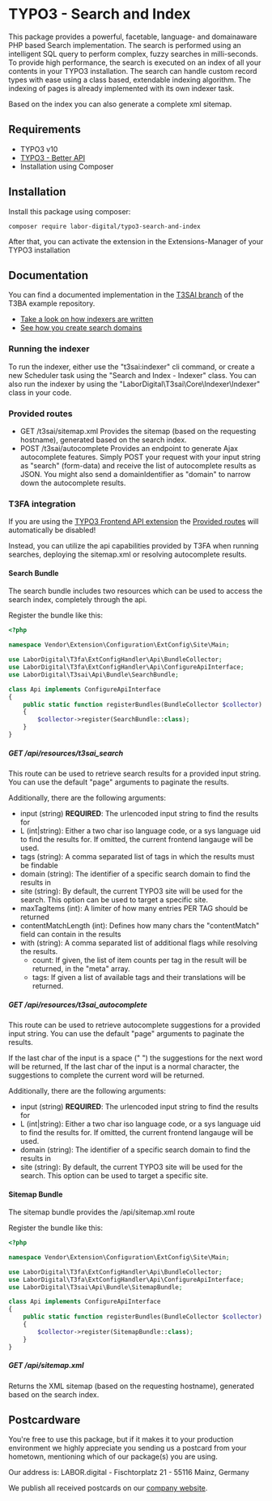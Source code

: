 # TYPO3 - Search and Index

This package provides a powerful, facetable, language- and domainaware PHP based Search implementation. The search is performed using an intelligent SQL query
to perform complex, fuzzy searches in milli-seconds. To provide high performance, the search is executed on an index of all your contents in your TYPO3
installation. The search can handle custom record types with ease using a class based, extendable indexing algorithm. The indexing of pages is already
implemented with its own indexer task.

Based on the index you can also generate a complete xml sitemap.

## Requirements

- TYPO3 v10
- [TYPO3 - Better API](https://github.com/labor-digital/typo3-better-api)
- Installation using Composer

## Installation

Install this package using composer:

```
composer require labor-digital/typo3-search-and-index
```

After that, you can activate the extension in the Extensions-Manager of your TYPO3 installation

## Documentation

You can find a documented implementation in the [T3SAI branch](https://github.com/labor-digital/typo3-better-api-example/tree/feat-search-and-index) of the T3BA
example repository.

- [Take a look on how indexers are written](https://github.com/labor-digital/typo3-better-api-example/tree/feat-search-and-index/Classes/Search)
- [See how you create search domains](https://github.com/labor-digital/typo3-better-api-example/blob/feat-search-and-index/Configuration/ExtConfig/Site/Main/SearchAndIndex.php)

### Running the indexer

To run the indexer, either use the "t3sai:indexer" cli command, or create a new Scheduler task using the "Search and Index - Indexer" class. You can also run
the indexer by using the "LaborDigital\T3sai\Core\Indexer\Indexer" class in your code.

### Provided routes

- GET /t3sai/sitemap.xml Provides the sitemap (based on the requesting hostname), generated based on the search index.
- POST /t3sai/autocomplete Provides an endpoint to generate Ajax autocomplete features. Simply POST your request with your input string as "search" (form-data)
  and receive the list of autocomplete results as JSON. You might also send a domainIdentifier as "domain" to narrow down the autocomplete results.

### T3FA integration

If you are using the [TYPO3 Frontend API extension](https://github.com/labor-digital/typo3-frontend-api)
the [Provided routes](#provided-routes) will automatically be disabled!

Instead, you can utilize the api capabilities provided by T3FA when running searches, deploying the sitemap.xml or resolving autocomplete results.

#### Search Bundle

The search bundle includes two resources which can be used to access the search index, completely through the api.

Register the bundle like this:

```php
<?php

namespace Vendor\Extension\Configuration\ExtConfig\Site\Main;

use LaborDigital\T3fa\ExtConfigHandler\Api\BundleCollector;
use LaborDigital\T3fa\ExtConfigHandler\Api\ConfigureApiInterface;
use LaborDigital\T3sai\Api\Bundle\SearchBundle;

class Api implements ConfigureApiInterface
{
    public static function registerBundles(BundleCollector $collector): void
    {
        $collector->register(SearchBundle::class);
    }
}
```

##### GET /api/resources/t3sai_search

This route can be used to retrieve search results for a provided input string. You can use the default "page" arguments to paginate the results.

Additionally, there are the following arguments:

- input (string) **REQUIRED**: The urlencoded input string to find the results for
- L (int|string): Either a two char iso language code, or a sys language uid to find the results for. If omitted, the current frontend langauge will be used.
- tags (string): A comma separated list of tags in which the results must be findable
- domain (string): The identifier of a specific search domain to find the results in
- site (string): By default, the current TYPO3 site will be used for the search. This option can be used to target a specific site.
- maxTagItems (int): A limiter of how many entries PER TAG should be returned
- contentMatchLength (int): Defines how many chars the "contentMatch" field can contain in the results
- with (string): A comma separated list of additional flags while resolving the results.
    - count: If given, the list of item counts per tag in the result will be returned, in the "meta" array.
    - tags: If given a list of available tags and their translations will be returned.

##### GET /api/resources/t3sai_autocomplete

This route can be used to retrieve autocomplete suggestions for a provided input string. You can use the default "page" arguments to paginate the results.

If the last char of the input is a space (" ") the suggestions for the next word will be returned, If the last char of the input is a normal character, the
suggestions to complete the current word will be returned.

Additionally, there are the following arguments:

- input (string) **REQUIRED**: The urlencoded input string to find the results for
- L (int|string): Either a two char iso language code, or a sys language uid to find the results for. If omitted, the current frontend langauge will be used.
- domain (string): The identifier of a specific search domain to find the results in
- site (string): By default, the current TYPO3 site will be used for the search. This option can be used to target a specific site.

#### Sitemap Bundle

The sitemap bundle provides the /api/sitemap.xml route

Register the bundle like this:

```php
<?php

namespace Vendor\Extension\Configuration\ExtConfig\Site\Main;

use LaborDigital\T3fa\ExtConfigHandler\Api\BundleCollector;
use LaborDigital\T3fa\ExtConfigHandler\Api\ConfigureApiInterface;
use LaborDigital\T3sai\Api\Bundle\SitemapBundle;

class Api implements ConfigureApiInterface
{
    public static function registerBundles(BundleCollector $collector): void
    {
        $collector->register(SitemapBundle::class);
    }
}
```

##### GET /api/sitemap.xml

Returns the XML sitemap (based on the requesting hostname), generated based on the search index.

## Postcardware

You're free to use this package, but if it makes it to your production environment we highly appreciate you sending us a postcard from your hometown, mentioning
which of our package(s) you are using.

Our address is: LABOR.digital - Fischtorplatz 21 - 55116 Mainz, Germany

We publish all received postcards on our [company website](https://labor.digital). 
